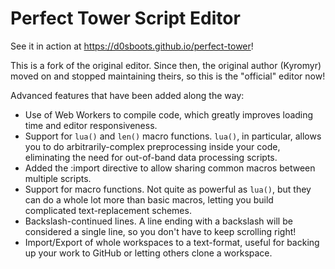 # Perfect Tower Script Editor

See it in action at https://d0sboots.github.io/perfect-tower!

This is a fork of the original editor. Since then, the original author (Kyromyr) moved on and stopped maintaining theirs, so this is the "official" editor now!

Advanced features that have been added along the way:

* Use of Web Workers to compile code, which greatly improves loading time and editor responsiveness.
* Support for `lua()` and `len()` macro functions. `lua()`, in particular, allows you to do arbitrarily-complex preprocessing inside your code,
eliminating the need for out-of-band data processing scripts.
* Added the :import directive to allow sharing common macros between multiple scripts.
* Support for macro functions. Not quite as powerful as `lua()`, but they can do a whole lot more than basic macros, letting you build complicated
text-replacement schemes.
* Backslash-continued lines. A line ending with a backslash will be considered a single line, so you don't have to keep scrolling right!
* Import/Export of whole workspaces to a text-format, useful for backing up your work to GitHub or letting others clone a workspace.
